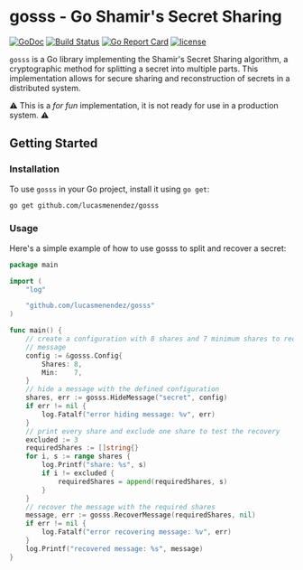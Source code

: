 # gosss - Go Shamir's Secret Sharing

[![GoDoc](https://godoc.org/github.com/lucasmenendez/gosss?status.svg)](https://godoc.org/github.com/lucasmenendez/gosss)
[![Build Status](https://github.com/lucasmenendez/gosss/actions/workflows/main.yml/badge.svg)](https://github.com/lucasmenendez/gosss/actions)
[![Go Report Card](https://goreportcard.com/badge/github.com/lucasmenendez/gosss)](https://goreportcard.com/report/github.com/lucasmenendez/gosss)
[![license](https://img.shields.io/github/license/lucasmenendez/gosss)](LICENSE)


`gosss` is a Go library implementing the Shamir's Secret Sharing algorithm, a cryptographic method for splitting a secret into multiple parts. This implementation allows for secure sharing and reconstruction of secrets in a distributed system.

⚠️ This is a *for fun* implementation, it is not ready for use in a production system. ⚠️


## Getting Started

### Installation

To use `gosss` in your Go project, install it using `go get`:

```sh
go get github.com/lucasmenendez/gosss
```

### Usage
Here's a simple example of how to use gosss to split and recover a secret:

```go
package main

import (
	"log"

	"github.com/lucasmenendez/gosss"
)

func main() {
	// create a configuration with 8 shares and 7 minimum shares to recover the
	// message
	config := &gosss.Config{
		Shares: 8,
		Min:    7,
	}
	// hide a message with the defined configuration
	shares, err := gosss.HideMessage("secret", config)
	if err != nil {
		log.Fatalf("error hiding message: %v", err)
	}
	// print every share and exclude one share to test the recovery
	excluded := 3
	requiredShares := []string{}
	for i, s := range shares {
		log.Printf("share: %s", s)
		if i != excluded {
			requiredShares = append(requiredShares, s)
		}
	}
	// recover the message with the required shares
	message, err := gosss.RecoverMessage(requiredShares, nil)
	if err != nil {
		log.Fatalf("error recovering message: %v", err)
	}
	log.Printf("recovered message: %s", message)
}

```